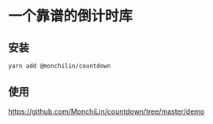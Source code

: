 # 一个靠谱的倒计时库

## 安装

```
yarn add @monchilin/countdown
```



## 使用

https://github.com/MonchiLin/countdown/tree/master/demo



